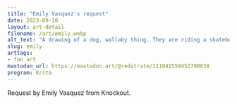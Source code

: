 ```yaml
---
title: "Emily Vasquez's request"
date: 2023-09-10
layout: art-detail
filename: /art/emily.webp
alt_text: "A drawing of a dog, wallaby thing. They are riding a skateboard in a skate park during sunset and holding a pizza. They are grimacing at you, holding a slice of pizza half eaten."
slug: emily
arttags:
- fan art
mastodon_url: https://mastodon.art/@redstrate/111041558452790638
program: Krita
---
```

Request by Emily Vasquez from Knockout.
